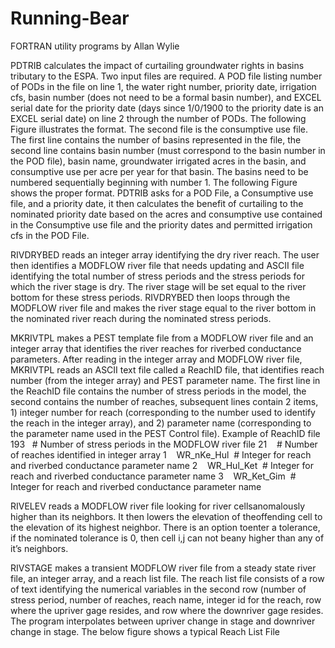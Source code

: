 # Running-Bear

FORTRAN utility programs by
Allan Wylie

PDTRIB calculates the impact of curtailing
groundwater rights in basins tributary to the ESPA. Two input files are
required. A POD file listing number of PODs in the file on line 1, the water
right number, priority date, irrigation cfs, basin number (does not need to be
a formal basin number), and EXCEL serial date for the priority date (days since
1/0/1900 to the priority date is an EXCEL serial date) on line 2 through the
number of PODs. The following Figure illustrates the format.
The second file is the
consumptive use file. The first line contains the number of basins represented
in the file, the second line contains basin number (must correspond to the
basin number in the POD file), basin name, groundwater irrigated acres in the
basin, and consumptive use per acre per year for that basin. 
The basins need to be numbered sequentially beginning
with number 1. The following Figure shows the proper format.
PDTRIB asks for a POD File, a
Consumptive use file, and a priority date, it then calculates the benefit of
curtailing to the nominated priority date based on the acres and consumptive
use contained in the Consumptive use file and the priority dates and permitted
irrigation cfs in the POD File.


RIVDRYBED reads an integer array identifying the
dry river reach. The user then identifies a MODFLOW river file that needs
updating and ASCII file identifying the total number of stress periods and the
stress periods for which the river stage is dry. The river stage will be set
equal to the river bottom for these stress periods. RIVDRYBED then loops
through the MODFLOW river file and makes the river stage equal to the river
bottom in the nominated river reach during the nominated stress periods.

MKRIVTPL makes a PEST template
file from a MODFLOW river file and an integer array that identifies the river
reaches for riverbed conductance parameters. After reading in the integer array
and MODFLOW river file, MKRIVTPL reads an ASCII text file called a ReachID
file, that identifies reach number (from the integer array) and PEST parameter
name. The first line in the ReachID file contains the number of stress periods
in the model, the second contains the number of reaches, subsequent lines
contain 2 items, 1) integer number for reach (corresponding to the number used
to identify the reach in the integer array), and 2) parameter name
(corresponding to the parameter name used in the PEST Control file).
Example of ReachID file
193   # Number of stress periods in the MODFLOW river file
21    # Number of reaches identified in integer array
1    WR_nKe_Hul  # Integer for reach and riverbed conductance parameter name
2    WR_Hul_Ket  # Integer for reach and riverbed conductance parameter name
3    WR_Ket_Gim  # Integer for reach and riverbed conductance parameter name

RIVELEV reads a MODFLOW river file looking for river cellsanomalously higher 
than its neighbors. It then lowers the elevation of theoffending cell to the elevation 
of its highest neighbor. There is an option toenter a tolerance, if the nominated 
tolerance is 0, then cell i,j can not beany higher than any of it’s neighbors. 

RIVSTAGE makes a transient MODFLOW river file from a steady state
river file, an integer array, and a reach list file. The reach list file
consists of a row of text identifying the numerical variables in the second row
(number of stress period, number of reaches, reach name, integer id for the
reach, row where the upriver gage resides, and row where the downriver gage
resides. The program interpolates between upriver change in stage and downriver
change in stage. The below figure shows a typical Reach List File

